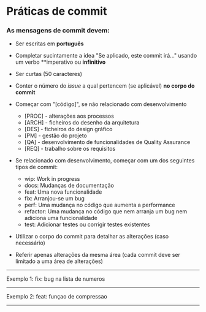 # Práticas de commit
### As mensagens de commit devem:

* Ser escritas em **português**
* Completar sucintamente a idea "Se aplicado, este commit irá..." usando um verbo **imperativo ou **infinitivo**
* Ser curtas (50 caracteres)
* Conter o número do *issue* a qual pertencem (se aplicável) **no corpo do commit**

* Começar com "[código]", se não relacionado com desenvolvimento
	- [PROC] - alterações aos processos
	- [ARCH] - ficheiros do desenho da arquitetura
	- [DES] - ficheiros do design gráfico
	- [PM] - gestão do projeto
	- [QA] - desenvolvimento de funcionalidades de Quality Assurance
	- [REQ] - trabalho sobre os requisitos

* Se relacionado com desenvolvimento, começar com um dos seguintes tipos de commit:
	- wip:      Work in progress
	- docs:     Mudanças de documentação
	- feat:     Uma nova funcionalidade
	- fix:      Arranjou-se um bug
	- perf:     Uma mudança no código que aumenta a performance
	- refactor: Uma mudança no código que nem arranja um bug nem adiciona uma funcionalidade
	- test:     Adicionar testes ou corrigir testes existentes

* Utilizar o corpo do commit para detalhar as alterações (caso necessário)
* Referir apenas alterações da mesma área (cada commit deve ser limitado a uma área de alterações)

---

Exemplo 1:
fix: bug na lista de numeros  

--- 

Exemplo 2:
feat: funçao de compressao

---

